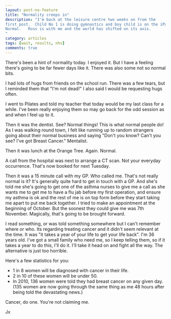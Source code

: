 ```yaml
---
layout: post-no-feature
title: "Normality creeps in"
description: "I'm back at the leisure centre two weeks on from the
first post.  Child No 1 is doing gymnastics and boy child is on the iPad.
Normal.   Ross is with me and the world has shifted on its axis.
"
category: articles
tags: [wait, results, nhs]
comments: true
---
```


There's been a hint of normality today.  I enjoyed it.  But I have a feeling there's going to be far fewer days like it.  There was also some not so normal bits.

I had lots of hugs from friends on the school run.  There was a few tears, but I reminded them that "I'm not dead!"  I also said I would be requesting hugs often.

I went to Pilates and told my teacher that today would be my last class for a while.  I've been really enjoying them so may go back for the odd session as and when I feel up to it.

Then it was the dentist.  See?  Normal things!  This is what normal people do!  As I was walking round town, I felt like running up to random strangers going about their normal business and saying "Don't you know?  Can't you see?  I've got Breast Cancer."  Mentalist.

Then it was lunch at the Orange Tree.  Again.  Normal.

A call from the hospital was next to arrange a CT scan.  Not your everyday occurrence.  That's now booked for next Tuesday.

Then it was a 15 minute call with my GP.  Who called me.  That's not really normal is it?  It's generally quite hard to get in touch with a GP.  And she's told me she's going to get one of the asthma nurses to give me a call as she wants me to get me to have a flu jab before my first operation, and ensure my asthma is ok and the rest of me is on top form before they start taking me apart to put me back together.  I tried to make an appointment at the beginning of October.  But the soonest they could give me was 7th November.  Magically, that's going to be brought forward.

I read something, or was told something somewhere but I can't remember where or who.  Its regarding treating cancer and it didn't seem relevant at the time.  It was "it takes a year of your life to get your life back".  I'm 36 years old.  I've got a small family who need me, so I keep telling them, so if it takes a year to do this, I'll do it.  I'll take it head on and fight all the way.  The alternative is just too horrible.

Here's a few statistics for you:

* 1 in 8 women will be diagnosed with cancer in their life.
* 2 in 10 of these women will be under 50.
* In 2010, 136 women were told they had breast cancer on any given day.
  (135 women are now going through the same thing as me 48 hours after being told the devastating news.)

Cancer, do one.  You're not claiming me.

Jx